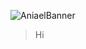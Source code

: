 ![AniaelBanner](https://cdn.discordapp.com/attachments/729394085538037847/843548166686769162/Aniael_aniael.png)

> Hi
